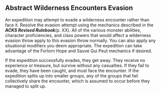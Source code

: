 ## Abstract Wilderness Encounters Evasion

An expedition may attempt to evade a wilderness encounter rather than face it. Resolve the evasion attempt using the mechanics described in the ***ACKS Revised Rulebook***(p. XX). All of the various monster abilities, character proficiencies, and class powers that would affect a wilderness evasion throw apply to this evasion throw normally. You can also apply any situational modifiers you deem appropriate. The expedition can take advantage of the Forlorn Hope and Sauve Qui Peut mechanics if desired.

If the expedition successfully evades, they get away. They receive no experience or treasure, but survive without any casualties. If they fail to evade, they have been caught, and must face the encounter. If the expedition splits up into smaller groups, any of the groups that fail collectively share the encounter, which is assumed to occur before they managed to split up.
